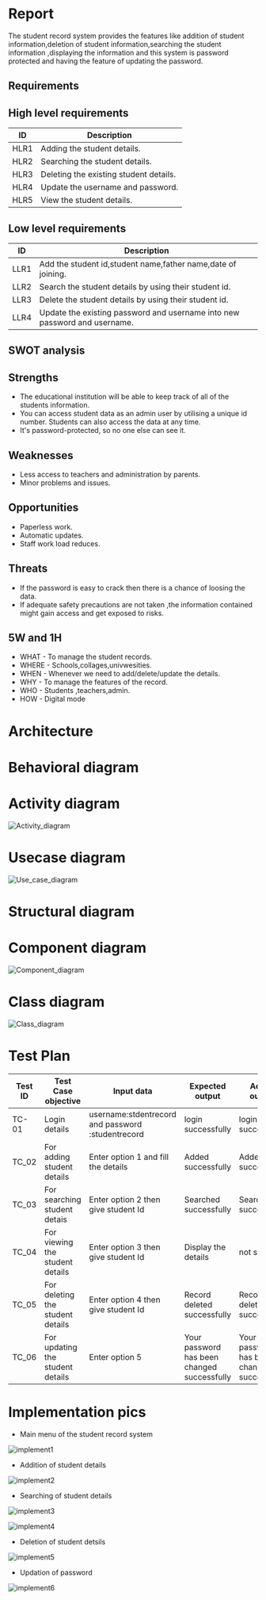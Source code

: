# Report

 The student record system provides the features like addition of student information,deletion of student information,searching the student information ,displaying the information and this system is password protected and having the feature of updating the password. 
 

## Requirements


  
  ## High level requirements
  
  |ID|Description|
  |--|-----------|
   |HLR1|Adding the student details.|
   |HLR2|Searching the student details.|
   |HLR3|Deleting the existing student details.|
   |HLR4|Update the username and password.|
   |HLR5|View the student details.|
  
  ## Low level requirements
  
   |ID|Description|
  |--|-----------|
   |LLR1|Add the student id,student name,father name,date of joining.| 
   |LLR2|Search the student details by using their student id.|
   |LLR3|Delete the student details by using their student id.|
   |LLR4|Update the existing password and username into new password and username.|



  
 ## SWOT analysis

   ## Strengths
   * The educational institution will be able to keep track of all of the students information.
   * You can access student data as an admin user by utilising a unique id number. Students can also access the data at any time.
   * It's password-protected, so no one else can see it.
   
   ##  Weaknesses
   * Less access to teachers and administration by parents.
   * Minor problems and issues.

   ## Opportunities
   * Paperless work. 
   * Automatic updates. 
   * Staff work load reduces.

   ## Threats
   * If the password is easy to crack then there is a chance of loosing the data.
   * If adequate safety precautions are not taken ,the information contained might gain access and get exposed to risks.  
   


## 5W and 1H

   * WHAT - To manage the student records.
   * WHERE - Schools,collages,univwesities.
   * WHEN - Whenever we need to add/delete/update the details.
   * WHY - To manage the features of the record.
   * WHO - Students ,teachers,admin.
   * HOW - Digital mode



# Architecture


# Behavioral diagram

   # Activity diagram
   
   ![Activity_diagram](https://user-images.githubusercontent.com/46968025/152696734-0ea47469-01c6-4acf-9c7f-202c6311438e.jpeg)
   
   
   # Usecase diagram
   
   ![Use_case_diagram](https://user-images.githubusercontent.com/46968025/152696741-e23bcb49-a6e2-4fcd-a7b8-de5c775e4b38.jpeg)
   
   
   
   # Structural diagram
    
   # Component diagram
   
   ![Component_diagram](https://user-images.githubusercontent.com/46968025/152696992-116504b2-204d-4c70-9108-63f951cf6b0e.jpeg)
   
   
   
   # Class diagram
   
   
   ![Class_diagram](https://user-images.githubusercontent.com/46968025/152696995-53df3efb-2218-4726-ad16-859442d7396d.jpeg)




  # Test Plan
|Test ID   |Test Case objective  |Input data   |Expected output   |Actual  output|
|----------|---------------------|-------------|------------------|---------------|
|TC-01     |Login details        |username:stdentrecord  and password :studentrecord|login successfully|login successfully|
|TC_02   |For adding student details|Enter option 1 and fill the details|Added successfully|Added successfully|
|TC_03   |For searching student detais|Enter option 2 then give student Id  |Searched successfully|Searched successfully|
|TC_04|For viewing the student details |Enter option 3 then give student Id |Display the details|not showing|
|TC_05|For deleting the student details|Enter option 4 then give student Id |Record deleted successfully|Record deleted successfully|
|TC_06|For updating the student details|Enter option 5|Your password has been changed successfully|Your password has been changed successfully|


# Implementation pics
* Main menu of the student record system 

![implement1](https://user-images.githubusercontent.com/46968025/153712372-f319972a-430c-4d6f-8843-7ec1629fd497.PNG)


* Addition of student details

![implement2](https://user-images.githubusercontent.com/46968025/153712377-63b85a46-be0a-440b-b3f4-2c66304a1ce5.PNG)


* Searching of student details

![implement3](https://user-images.githubusercontent.com/46968025/153712388-582e94c5-564d-4971-a87c-3805d5fdcdc6.PNG)

![implement4](https://user-images.githubusercontent.com/46968025/153712390-d60dec64-b8bb-44c0-9934-2a6a469ceebb.PNG)


* Deletion of student detsils

![implement5](https://user-images.githubusercontent.com/46968025/153712395-54ececa4-0468-42bb-a9ae-d486ac8d73d0.PNG)


* Updation of password

![implement6](https://user-images.githubusercontent.com/46968025/153712403-3e4453ca-cc2e-4b34-a10f-386c23137db0.PNG)


